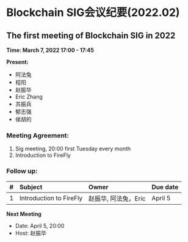 
# Blockchain SIG会议纪要(2022.02)

## The first meeting of Blockchain SIG in 2022

**Time: March 7, 2022 17:00 - 17:45**

**Present:** 
 - 阿法兔
 - 程阳
 - 赵振华
 - Eric Zhang
 - 苏振兵
 - 郁志强
 - 侯胡的

### Meeting Agreement: 

1. Sig meeting, 20:00 first Tuesday every month
2. Introduction to FireFly


### Follow up:

| #  | Subject | Owner | Due date |
|---:|:---------|:-------|----------|
| 1 | Introduction to FireFly | 赵振华, 阿法兔，Eric | April 5 |

**Next Meeting** 
- Date: April 5, 20:00 
- Host: 赵振华
